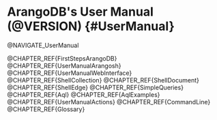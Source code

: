 ArangoDB's User Manual (@VERSION) {#UserManual}
===============================================

@NAVIGATE_UserManual

@CHAPTER_REF{FirstStepsArangoDB}
@CHAPTER_REF{UserManualArangosh}
@CHAPTER_REF{UserManualWebInterface}
@CHAPTER_REF{ShellCollection}
@CHAPTER_REF{ShellDocument}
@CHAPTER_REF{ShellEdge}
@CHAPTER_REF{SimpleQueries}
@CHAPTER_REF{Aql}
@CHAPTER_REF{AqlExamples}
@CHAPTER_REF{UserManualActions}
@CHAPTER_REF{CommandLine}
@CHAPTER_REF{Glossary}
